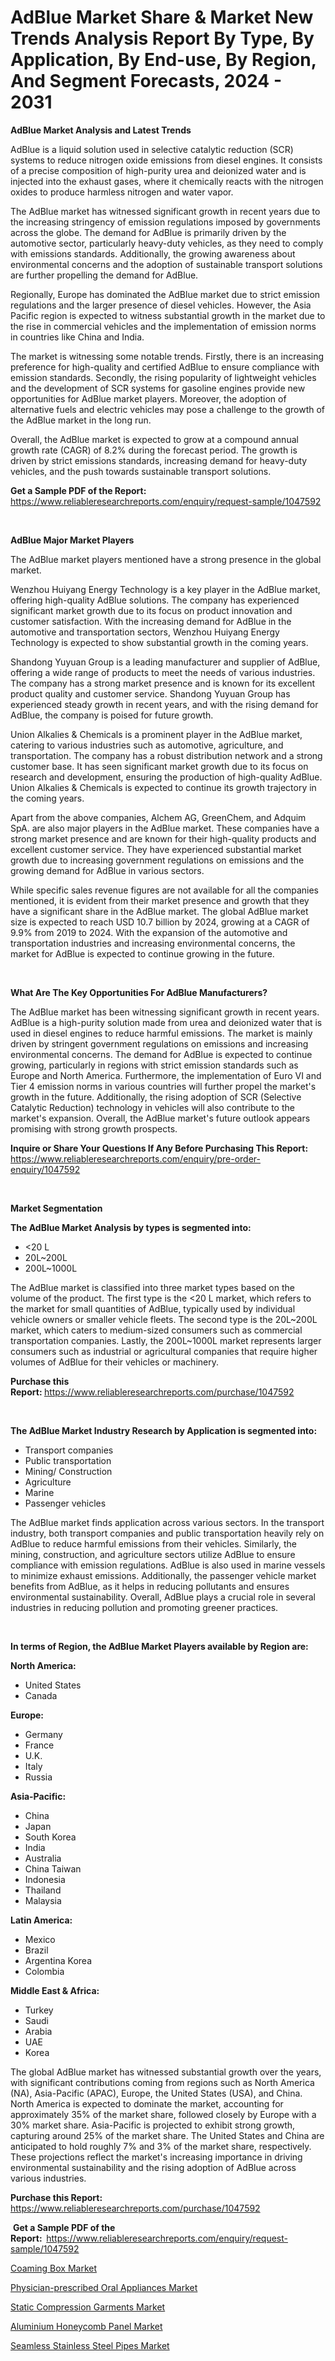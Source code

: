 <p><h1>AdBlue Market Share & Market New Trends Analysis Report By Type, By Application, By End-use, By Region, And Segment Forecasts, 2024 - 2031</h1></p><p><strong>AdBlue Market Analysis and Latest Trends</strong></p>
<p><p>AdBlue is a liquid solution used in selective catalytic reduction (SCR) systems to reduce nitrogen oxide emissions from diesel engines. It consists of a precise composition of high-purity urea and deionized water and is injected into the exhaust gases, where it chemically reacts with the nitrogen oxides to produce harmless nitrogen and water vapor.</p><p>The AdBlue market has witnessed significant growth in recent years due to the increasing stringency of emission regulations imposed by governments across the globe. The demand for AdBlue is primarily driven by the automotive sector, particularly heavy-duty vehicles, as they need to comply with emissions standards. Additionally, the growing awareness about environmental concerns and the adoption of sustainable transport solutions are further propelling the demand for AdBlue.</p><p>Regionally, Europe has dominated the AdBlue market due to strict emission regulations and the larger presence of diesel vehicles. However, the Asia Pacific region is expected to witness substantial growth in the market due to the rise in commercial vehicles and the implementation of emission norms in countries like China and India.</p><p>The market is witnessing some notable trends. Firstly, there is an increasing preference for high-quality and certified AdBlue to ensure compliance with emission standards. Secondly, the rising popularity of lightweight vehicles and the development of SCR systems for gasoline engines provide new opportunities for AdBlue market players. Moreover, the adoption of alternative fuels and electric vehicles may pose a challenge to the growth of the AdBlue market in the long run.</p><p>Overall, the AdBlue market is expected to grow at a compound annual growth rate (CAGR) of 8.2% during the forecast period. The growth is driven by strict emissions standards, increasing demand for heavy-duty vehicles, and the push towards sustainable transport solutions.</p></p>
<p><strong>Get a Sample PDF of the Report:&nbsp;</strong> <a href="https://www.reliableresearchreports.com/enquiry/request-sample/1047592">https://www.reliableresearchreports.com/enquiry/request-sample/1047592</a></p>
<p>&nbsp;</p>
<p><strong>AdBlue Major Market Players</strong></p>
<p><p>The AdBlue market players mentioned have a strong presence in the global market. </p><p>Wenzhou Huiyang Energy Technology is a key player in the AdBlue market, offering high-quality AdBlue solutions. The company has experienced significant market growth due to its focus on product innovation and customer satisfaction. With the increasing demand for AdBlue in the automotive and transportation sectors, Wenzhou Huiyang Energy Technology is expected to show substantial growth in the coming years.</p><p>Shandong Yuyuan Group is a leading manufacturer and supplier of AdBlue, offering a wide range of products to meet the needs of various industries. The company has a strong market presence and is known for its excellent product quality and customer service. Shandong Yuyuan Group has experienced steady growth in recent years, and with the rising demand for AdBlue, the company is poised for future growth.</p><p>Union Alkalies & Chemicals is a prominent player in the AdBlue market, catering to various industries such as automotive, agriculture, and transportation. The company has a robust distribution network and a strong customer base. It has seen significant market growth due to its focus on research and development, ensuring the production of high-quality AdBlue. Union Alkalies & Chemicals is expected to continue its growth trajectory in the coming years.</p><p>Apart from the above companies, Alchem AG, GreenChem, and Adquim SpA. are also major players in the AdBlue market. These companies have a strong market presence and are known for their high-quality products and excellent customer service. They have experienced substantial market growth due to increasing government regulations on emissions and the growing demand for AdBlue in various sectors.</p><p>While specific sales revenue figures are not available for all the companies mentioned, it is evident from their market presence and growth that they have a significant share in the AdBlue market. The global AdBlue market size is expected to reach USD 10.7 billion by 2024, growing at a CAGR of 9.9% from 2019 to 2024. With the expansion of the automotive and transportation industries and increasing environmental concerns, the market for AdBlue is expected to continue growing in the future.</p></p>
<p>&nbsp;</p>
<p><strong>What Are The Key Opportunities For AdBlue Manufacturers?</strong></p>
<p><p>The AdBlue market has been witnessing significant growth in recent years. AdBlue is a high-purity solution made from urea and deionized water that is used in diesel engines to reduce harmful emissions. The market is mainly driven by stringent government regulations on emissions and increasing environmental concerns. The demand for AdBlue is expected to continue growing, particularly in regions with strict emission standards such as Europe and North America. Furthermore, the implementation of Euro VI and Tier 4 emission norms in various countries will further propel the market's growth in the future. Additionally, the rising adoption of SCR (Selective Catalytic Reduction) technology in vehicles will also contribute to the market's expansion. Overall, the AdBlue market's future outlook appears promising with strong growth prospects.</p></p>
<p><strong>Inquire or Share Your Questions If Any Before Purchasing This Report:</strong> <a href="https://www.reliableresearchreports.com/enquiry/pre-order-enquiry/1047592">https://www.reliableresearchreports.com/enquiry/pre-order-enquiry/1047592</a></p>
<p>&nbsp;</p>
<p><strong>Market Segmentation</strong></p>
<p><strong>The AdBlue Market Analysis by types is segmented into:</strong></p>
<p><ul><li><20 L</li><li>20L~200L</li><li>200L~1000L</li></ul></p>
<p><p>The AdBlue market is classified into three market types based on the volume of the product. The first type is the <20 L market, which refers to the market for small quantities of AdBlue, typically used by individual vehicle owners or smaller vehicle fleets. The second type is the 20L~200L market, which caters to medium-sized consumers such as commercial transportation companies. Lastly, the 200L~1000L market represents larger consumers such as industrial or agricultural companies that require higher volumes of AdBlue for their vehicles or machinery.</p></p>
<p><strong>Purchase this Report:&nbsp;</strong><a href="https://www.reliableresearchreports.com/purchase/1047592">https://www.reliableresearchreports.com/purchase/1047592</a></p>
<p>&nbsp;</p>
<p><strong>The AdBlue Market Industry Research by Application is segmented into:</strong></p>
<p><ul><li>Transport companies</li><li>Public transportation</li><li>Mining/ Construction</li><li>Agriculture</li><li>Marine</li><li>Passenger vehicles</li></ul></p>
<p><p>The AdBlue market finds application across various sectors. In the transport industry, both transport companies and public transportation heavily rely on AdBlue to reduce harmful emissions from their vehicles. Similarly, the mining, construction, and agriculture sectors utilize AdBlue to ensure compliance with emission regulations. AdBlue is also used in marine vessels to minimize exhaust emissions. Additionally, the passenger vehicle market benefits from AdBlue, as it helps in reducing pollutants and ensures environmental sustainability. Overall, AdBlue plays a crucial role in several industries in reducing pollution and promoting greener practices.</p></p>
<p>&nbsp;</p>
<p><strong>In terms of Region, the AdBlue Market Players available by Region are:</strong></p>
<p>
    <p> <strong> North America: </strong>
        <ul>
            <li>United States</li>
            <li>Canada</li>
        </ul>
        </p> 
    <p> <strong> Europe: </strong>
        <ul>
            <li>Germany</li>
            <li>France</li>
            <li>U.K.</li>
            <li>Italy</li>
            <li>Russia</li>
        </ul>
        </p> 
    <p> <strong> Asia-Pacific: </strong>
        <ul>
            <li>China</li>
            <li>Japan</li>
            <li>South Korea</li>
            <li>India</li>
            <li>Australia</li>
            <li>China Taiwan</li>
            <li>Indonesia</li>
            <li>Thailand</li>
            <li>Malaysia</li>
        </ul>
        </p> 
    <p> <strong> Latin America: </strong>
        <ul>
            <li>Mexico</li>
            <li>Brazil</li>
            <li>Argentina Korea</li>
            <li>Colombia</li>
        </ul>
        </p> 
    <p> <strong> Middle East & Africa: </strong>
        <ul>
            <li>Turkey</li>
            <li>Saudi</li>
            <li>Arabia</li>
            <li>UAE</li>
            <li>Korea</li>
        </ul>
    </p>
    </p>
<p><p>The global AdBlue market has witnessed substantial growth over the years, with significant contributions coming from regions such as North America (NA), Asia-Pacific (APAC), Europe, the United States (USA), and China. North America is expected to dominate the market, accounting for approximately 35% of the market share, followed closely by Europe with a 30% market share. Asia-Pacific is projected to exhibit strong growth, capturing around 25% of the market share. The United States and China are anticipated to hold roughly 7% and 3% of the market share, respectively. These projections reflect the market's increasing importance in driving environmental sustainability and the rising adoption of AdBlue across various industries.</p></p>
<p><strong>Purchase this Report: </strong><a href="https://www.reliableresearchreports.com/purchase/1047592">https://www.reliableresearchreports.com/purchase/1047592</a></p>
<p>&nbsp;<strong>Get a Sample PDF of the Report:&nbsp;&nbsp;</strong><a href="https://www.reliableresearchreports.com/enquiry/request-sample/1047592">https://www.reliableresearchreports.com/enquiry/request-sample/1047592</a></p>
<p><strong></strong></p>
<p><p><a href="https://medium.com/@jazminjones30/coaming-box-market-size-reveals-the-best-marketing-channels-in-global-industry-11498f79be36">Coaming Box Market</a></p><p><a href="https://github.com/rexevange/Market-Research-Report-List-3/blob/main/physician-prescribed-oral-appliances-market.md">Physician-prescribed Oral Appliances Market</a></p><p><a href="https://github.com/lilstefpacute/Market-Research-Report-List-3/blob/main/static-compression-garments-market.md">Static Compression Garments Market</a></p><p><a href="https://medium.com/@jazminjones30/aluminium-honeycomb-panel-market-report-reveals-the-latest-trends-and-growth-opportunities-of-this-12da6788e771">Aluminium Honeycomb Panel Market</a></p><p><a href="https://medium.com/@jazminjones30/seamless-stainless-steel-pipes-market-analysis-its-cagr-market-segmentation-and-global-industry-fe899389e4aa">Seamless Stainless Steel Pipes Market</a></p></p>